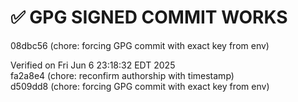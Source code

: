 # ✅ GPG SIGNED COMMIT WORKS

08dbc56 (chore: forcing GPG commit with exact key from env)

Verified on Fri Jun  6 23:18:32 EDT 2025  
fa2a8e4 (chore: reconfirm authorship with timestamp)  
d509dd8 (chore: forcing GPG commit with exact key from env)
